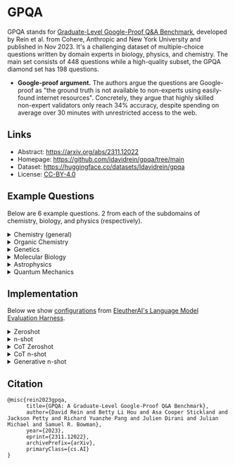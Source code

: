 # GPQA

GPQA stands for [Graduate-Level Google-Proof Q&A Benchmark](https://arxiv.org/abs/2311.12022), developed by Rein et al. from Cohere, Anthropic and New York University and published in Nov 2023. It's a  challenging dataset of multiple-choice questions written by domain experts in biology, physics, and chemistry. The main set consists of 448 questions while a high-quality subset, the GPQA diamond set has 198 questions.

- **Google-proof argument.** The authors argue the questions are Google-proof as "the ground truth is not available to non-experts using easily-found internet resources". Concretely, they argue that highly skilled non-expert validators only reach 34% accuracy, despite spending on average over 30 minutes with unrestricted access to the web.

## Links

* Abstract: https://arxiv.org/abs/2311.12022
* Homepage: https://github.com/idavidrein/gpqa/tree/main
* Dataset: https://huggingface.co/datasets/Idavidrein/gpqa
* License: [CC-BY-4.0](https://huggingface.co/datasets/Idavidrein/gpqa/blob/main/README.md)

## Example Questions

Below are 6 example questions. 2 from each of the subdomains of chemistry, biology, and physics (respectively).

<details>
<summary>Chemistry (general)</summary>

A reaction of a liquid organic compound, which molecules consist of carbon and hydrogen atoms, is performed at 80 centigrade and 20 bar for 24 hours. In the proton nuclear magnetic resonance spectrum, the signals with the highest chemical shift of the reactant are replaced by a signal of the product that is observed about three to four units downfield.  
Compounds from which position in the periodic system of the elements, which are also used in the corresponding large-scale industrial process, have been mostly likely initially added in small amounts?

- A) A metal compound from the fifth period.  
- B) A metal compound from the fifth period and a non-metal compound from the third period.  
- C) A metal compound from the fourth period.  
- D) A metal compound from the fourth period and a non-metal compound from the second period.  
</details>

<details>
<summary>Organic Chemistry</summary>

Methylcyclopentadiene (which exists as a fluxional mixture of isomers) was allowed to react with methyl isoamyl ketone and a catalytic amount of pyrrolidine. A bright yellow, cross-conjugated polyalkenyl hydrocarbon product formed (as a mixture of isomers), with water as a side product. These products are derivatives of fulvene. This product was then allowed to react with ethyl acrylate in a 1:1 ratio. Upon completion of the reaction, the bright yellow color had disappeared.  
How many chemically distinct isomers make up the final product (not counting stereoisomers)?

- A) 2  
- B) 16  
- C) 8  
- D) 4  
</details>

<details>
<summary>Genetics</summary>

If a sperm from species A is injected into an egg from species B and both species have the same number of chromosomes, what would be the main cause of the resulting zygote mortality?

- A) Species specific zona pellucida proteins on the egg cannot bind sperms from a different species.  
- B) Epistatic interactions between the genes of different species.  
- C) Chromosomal incompatibilities will cause failure of meiosis leading to death of zygote.  
- D) Chromosomal recombination will not occur in different species.  
</details>

<details>
<summary>Molecular Biology</summary>

A scientist studies the stress response of barley to increased temperatures and finds a protein that contributes to heat tolerance through the stabilization of the cell membrane. The scientist is very happy and wants to create a heat-tolerant cultivar of diploid wheat. Using databases, they find a heat tolerance protein homologue and start analyzing its accumulation under heat stress. Soon enough, the scientist discovers this protein is not synthesized in the wheat cultivar they study. There are many possible reasons for such behavior, including:

- A) A miRNA targets the protein, which makes exonucleases cut it immediately after the end of translation and before processing in the ER.  
- B) Trimethylation of lysine of H3 histone in position 27 at the promoter of the gene encoding the target protein.  
- C) A stop-codon occurs in the 5’-UTR region of the gene encoding the target protein.  
- D) The proteolysis process disrupts a quaternary structure of the protein, preserving only a tertiary structure.  
</details>

<details>
<summary>Astrophysics</summary>

Astronomers are studying a star with a Teff of approximately 6000 K. They are interested in spectroscopically determining the surface gravity of the star using spectral lines (EW < 100 mA) of two chemical elements, El1 and El2. Given the atmospheric temperature of the star, El1 is mostly in the neutral phase, while El2 is mostly ionized. Which lines are the most sensitive to surface gravity for the astronomers to consider?

- A) El2 I (neutral)  
- B) El1 II (singly ionized)  
- C) El2 II (singly ionized)  
- D) El1 I (neutral)  
</details>

<details>
<summary>Quantum Mechanics</summary>

Suppose we have a depolarizing channel operation given by 𝐸(𝜌). The probability, 𝑝, of the depolarization state represents the strength of the noise. If the Kraus operators of the given state are:  
- 𝐴₀ = √(1 − 3𝑝/4)  
- 𝐴₁ = √(𝑝/4)𝑋  
- 𝐴₂ = √(𝑝/4)𝑌  
- 𝐴₃ = √(𝑝/4)𝑍  

What could be the correct Kraus representation of the state 𝐸(𝜌)?  

- A) 𝐸(𝜌) = (1 − 𝑝)𝜌 + (𝑝/3)(𝑋𝜌𝑋 + 𝑌𝜌𝑌 + 𝑍𝜌𝑍)  
- B) 𝐸(𝜌) = (1 − 𝑝)𝜌 + (𝑝/3)(𝑋𝜌²𝑋 + 𝑌𝜌²𝑌 + 𝑍𝜌²𝑍)  
- C) 𝐸(𝜌) = (1 − 𝑝)𝜌 + (𝑝/4)(𝑋𝜌𝑋 + 𝑌𝜌𝑌 + 𝑍𝜌𝑍)  
- D) 𝐸(𝜌) = (1 − 𝑝)𝜌² + (𝑝/3)(𝑋𝜌²𝑋 + 𝑌𝜌²𝑌 + 𝑍𝜌²𝑍)  
</details>

## Implementation

Below we show [configurations](https://github.com/EleutherAI/lm-evaluation-harness/blob/main/lm_eval/tasks/gpqa) from [EleutherAI's Language Model Evaluation Harness](https://github.com/EleutherAI/lm-evaluation-harness).

<details>
<summary>Zeroshot</summary>

```yaml
dataset_path: Idavidrein/gpqa
tag: gpqa
output_type: multiple_choice
process_docs: !function utils.process_docs
training_split: train
# Because huggingface dataset only has train split
validation_split: train
test_split: null
doc_to_text: "What is the correct answer to this question:{{Question}}\nChoices:\n(A) {{choice1}}\n(B) {{choice2}}\n(C) {{choice3}}\n(D) {{choice4}}\nAnswer:"
doc_to_target: answer
doc_to_choice: ["(A)", "(B)", "(C)", "(D)"]
num_fewshot: 0
metric_list:
  - metric: acc
    aggregation: mean
    higher_is_better: true
  - metric: acc_norm
    aggregation: mean
    higher_is_better: true
metadata:
  version: 1.0
```

Source: https://github.com/EleutherAI/lm-evaluation-harness/blob/main/lm_eval/tasks/gpqa/zeroshot/_gpqa_zeroshot_yaml
</details>


<details>
<summary>n-shot</summary>

```yaml
dataset_path: Idavidrein/gpqa
tag: gpqa
output_type: multiple_choice
process_docs: !function utils.process_docs
training_split: train
# Because huggingface dataset only has train split
validation_split: train
test_split: null
description: "Here are some example questions from experts. Answer the final question yourself, following the format of the previous questions exactly.\n"
doc_to_text: "Question: {{Question}}\nChoices:\n(A) {{choice1}}\n(B) {{choice2}}\n(C) {{choice3}}\n(D) {{choice4}}\nAnswer:"
doc_to_target: answer
doc_to_choice: ["(A)", "(B)", "(C)", "(D)"]
metric_list:
  - metric: acc
    aggregation: mean
    higher_is_better: true
  - metric: acc_norm
    aggregation: mean
    higher_is_better: true
metadata:
  version: 2.0
```

Source: https://github.com/EleutherAI/lm-evaluation-harness/blob/main/lm_eval/tasks/gpqa/n_shot/_gpqa_n_shot_yaml
</details>


<details>
<summary>CoT Zeroshot</summary>

```yaml
dataset_path: Idavidrein/gpqa
tag: gpqa
output_type: generate_until
process_docs: !function utils.process_docs
training_split: train
# Because huggingface dataset only has train split
validation_split: train
test_split: null
doc_to_text: "What is the correct answer to this question:{{Question}}\nChoices:\n(A) {{choice1}}\n(B) {{choice2}}\n(C) {{choice3}}\n(D) {{choice4}}\nLet's think step by step: "
doc_to_target: answer
filter_list:
  - name: "strict-match"
    filter:
      - function: "regex"
        regex_pattern: "(?<=The answer is )(.*)(?=.)"
      - function: "take_first"
  - name: "flexible-extract"
    filter:
      - function: "multi_choice_regex"
        group_select: -1
        ignore_case: true
        ignore_punctuation: true
        regex_pattern: "(\\([A-Z]\\))"
      - function: "take_first"
generation_kwargs:
  until:
    - "</s>"
  do_sample: false
  temperature: 0.0
num_fewshot: 0
metric_list:
  - metric: exact_match
    aggregation: mean
    higher_is_better: true
    ignore_case: true
    ignore_punctuation: true
metadata:
  version: 1.0
```

Source: https://github.com/EleutherAI/lm-evaluation-harness/blob/main/lm_eval/tasks/gpqa/cot_zeroshot/_gpqa_cot_zeroshot_yaml
</details>

<details>
<summary>CoT n-shot</summary>

```yaml
dataset_path: Idavidrein/gpqa
tag: gpqa
output_type: generate_until
process_docs: !function utils.process_docs
training_split: train
# Because huggingface dataset only has train split
validation_split: train
test_split: null
description: "Here are some example questions from experts. Answer the final question yourself, following the format of the previous questions exactly.\n"
doc_to_text: "Question: {{Question}}\nChoices:\n(A) {{choice1}}\n(B) {{choice2}}\n(C) {{choice3}}\n(D) {{choice4}}\nLet's think step by step: "
doc_to_target: answer
filter_list:
  - name: "strict-match"
    filter:
      - function: "regex"
        regex_pattern: "(?<=The answer is )(.*)(?=.)"
      - function: "take_first"
  - name: "flexible-extract"
    filter:
      - function: "multi_choice_regex"
        group_select: -1
        ignore_case: true
        ignore_punctuation: true
        regex_pattern: "(\\([A-Z]\\))"
      - function: "take_first"
generation_kwargs:
  until:
    - "</s>"
  do_sample: false
  temperature: 0.0
metric_list:
  - metric: exact_match
    aggregation: mean
    higher_is_better: true
    ignore_case: true
    ignore_punctuation: true
metadata:
  version: 2.0
```

Source: https://github.com/EleutherAI/lm-evaluation-harness/blob/main/lm_eval/tasks/gpqa/cot_n_shot/_gpqa_cot_n_shot_yaml
</details>

<details>
<summary>Generative n-shot</summary>

```yaml
dataset_path: Idavidrein/gpqa
tag: gpqa
output_type: generate_until
process_docs: !function utils.process_docs
training_split: train
# Because huggingface dataset only has train split
validation_split: train
test_split: null
description: "Here are some example questions from experts. Answer the final question yourself, following the format of the previous questions exactly.\n"
doc_to_text: "Question: {{Question}}\nChoices:\n(A) {{choice1}}\n(B) {{choice2}}\n(C) {{choice3}}\n(D) {{choice4}}\nAnswer:"
doc_to_target: answer
filter_list:
  - name: "strict-match"
    filter:
      - function: "regex"
        regex_pattern: "(?<=The answer is )(.*)(?=.)"
      - function: "take_first"
  - name: "flexible-extract"
    filter:
      - function: "multi_choice_regex"
        group_select: -1
        ignore_case: true
        ignore_punctuation: true
        regex_pattern: "(\\([A-Z]\\))"
      - function: "take_first"
generation_kwargs:
  until:
    - "</s>"
    - "Question:"
    - "<|im_end|>"
  temperature: 0.0
metric_list:
  - metric: exact_match
    aggregation: mean
    higher_is_better: true
    ignore_case: true
    ignore_punctuation: true
metadata:
  version: 2.0
```

Source: https://github.com/EleutherAI/lm-evaluation-harness/blob/main/lm_eval/tasks/gpqa/generative/_gpqa_generative_n_shot_yaml
</details>


## Citation

```
@misc{rein2023gpqa,
      title={GPQA: A Graduate-Level Google-Proof Q&A Benchmark},
      author={David Rein and Betty Li Hou and Asa Cooper Stickland and Jackson Petty and Richard Yuanzhe Pang and Julien Dirani and Julian Michael and Samuel R. Bowman},
      year={2023},
      eprint={2311.12022},
      archivePrefix={arXiv},
      primaryClass={cs.AI}
}
```